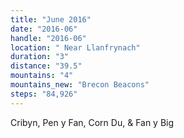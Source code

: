 ```yaml
---
title: "June 2016"
date: "2016-06"
handle: "2016-06"
location: " Near Llanfrynach"
duration: "3"
distance: "39.5"
mountains: "4"
mountains_new: "Brecon Beacons"
steps: "84,926"
---
```


Cribyn, Pen y Fan, Corn Du, & Fan y Big